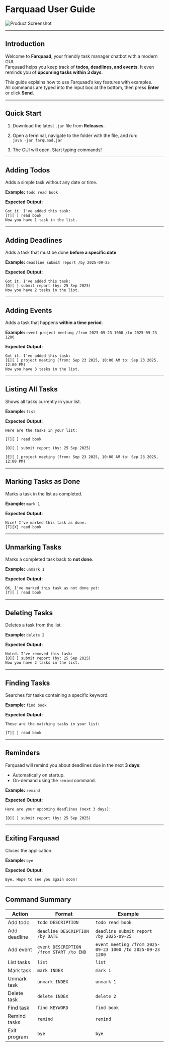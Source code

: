 # Farquaad User Guide

![Product Screenshot](Ui.png)  

---

## Introduction

Welcome to **Farquaad**, your friendly task manager chatbot with a modern GUI.  
Farquaad helps you keep track of **todos, deadlines, and events**. It even reminds you of **upcoming tasks within 3 days**.

This guide explains how to use Farquaad’s key features with examples.  
All commands are typed into the input box at the bottom, then press **Enter** or click **Send**.

---

## Quick Start

1. Download the latest `.jar` file from **Releases**.
2. Open a terminal, navigate to the folder with the file, and run:  
   `java -jar farquaad.jar`

3. The GUI will open. Start typing commands!

---

## Adding Todos

Adds a simple task without any date or time.

**Example:**
``` todo read book ```


**Expected Output:**
``` 
Got it. I've added this task:
[T][ ] read book
Now you have 1 task in the list.
```

---

## Adding Deadlines

Adds a task that must be done **before a specific date**.

**Example:**
```deadline submit report /by 2025-09-25```

**Expected Output:**
```
Got it. I've added this task:
[D][ ] submit report (by: 25 Sep 2025)
Now you have 2 tasks in the list.
```

---

## Adding Events

Adds a task that happens **within a time period**.

**Example:**
`event project meeting /from 2025-09-23 1000 /to 2025-09-23 1200`

**Expected Output:**
````
Got it. I've added this task:
[E][ ] project meeting (from: Sep 23 2025, 10:00 AM to: Sep 23 2025, 12:00 PM)
Now you have 3 tasks in the list.
````

---

## Listing All Tasks

Shows all tasks currently in your list.

**Example:**
`list`


**Expected Output:**
````
Here are the tasks in your list:

[T][ ] read book

[D][ ] submit report (by: 25 Sep 2025)

[E][ ] project meeting (from: Sep 23 2025, 10:00 AM to: Sep 23 2025, 12:00 PM)
````

---

## Marking Tasks as Done

Marks a task in the list as completed.

**Example:**
`mark 1`


**Expected Output:**
````
Nice! I've marked this task as done:
[T][X] read book
````

---

## Unmarking Tasks

Marks a completed task back to **not done**.

**Example:**
`unmark 1`

**Expected Output:**
````
OK, I've marked this task as not done yet:
[T][ ] read book
````

---

## Deleting Tasks

Deletes a task from the list.

**Example:**
`delete 2`

**Expected Output:**
````
Noted. I've removed this task:
[D][ ] submit report (by: 25 Sep 2025)
Now you have 2 tasks in the list.
````

---

## Finding Tasks

Searches for tasks containing a specific keyword.

**Example:**
`find book`

**Expected Output:**
````
These are the matching tasks in your list:

[T][ ] read book
````

---

## Reminders

Farquaad will remind you about deadlines due in the next **3 days**:
- Automatically on startup.
- On-demand using the `remind` command.

**Example:**
`remind`

**Expected Output:**
````
Here are your upcoming deadlines (next 3 days):

[D][ ] submit report (by: 25 Sep 2025)
````
---

## Exiting Farquaad

Closes the application.

**Example:**
`bye`

**Expected Output:**
````
Bye. Hope to see you again soon!
````

---

## Command Summary

| Action          | Format                                | Example                                  |
|-----------------|---------------------------------------|------------------------------------------|
| Add todo        | `todo DESCRIPTION`                    | `todo read book`                         |
| Add deadline    | `deadline DESCRIPTION /by DATE`       | `deadline submit report /by 2025-09-25` |
| Add event       | `event DESCRIPTION /from START /to END` | `event meeting /from 2025-09-23 1000 /to 2025-09-23 1200` |
| List tasks      | `list`                                | `list`                                   |
| Mark task       | `mark INDEX`                          | `mark 1`                                 |
| Unmark task     | `unmark INDEX`                        | `unmark 1`                               |
| Delete task     | `delete INDEX`                        | `delete 2`                               |
| Find task       | `find KEYWORD`                        | `find book`                              |
| Remind tasks    | `remind`                              | `remind`                                 |
| Exit program    | `bye`                                 | `bye`                               
